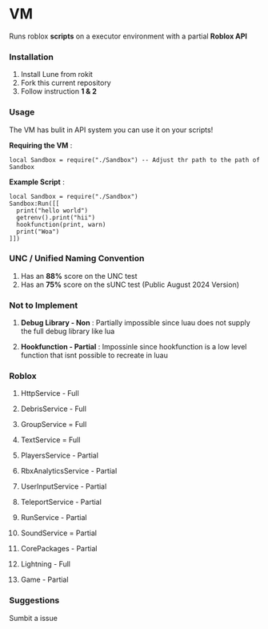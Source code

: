 
# VM
Runs roblox **scripts** on a executor environment with a partial **Roblox API**

### Installation
1. Install Lune from rokit
2. Fork this current repository
3. Follow instruction **1 & 2**

### Usage
The VM has bulit in API system you can use it on your scripts!

**Requiring the VM** :
```luau
local Sandbox = require("./Sandbox") -- Adjust thr path to the path of Sandbox
```

**Example Script** :
```luau
local Sandbox = require("./Sandbox")
Sandbox:Run([[
  print("hello world")
  getrenv().print("hii")
  hookfunction(print, warn)
  print("Woa")
]])
```

### UNC / Unified Naming Convention
1. Has an **88%** score on the UNC test
2. Has an **75%** score on the sUNC test (Public August 2024 Version)

### Not to Implement
1. **Debug Library - Non** :
Partially impossible since luau does not supply the full debug library like lua

2. **Hookfunction - Partial** : 
Impossinle since hookfunction is a low level function that isnt possible to recreate in luau

### Roblox 

1. HttpService - Full
2. DebrisService - Full
3. GroupService = Full
4. TextService = Full
5. PlayersService - Partial
6. RbxAnalyticsService - Partial
7. UserInputService - Partial
8. TeleportService - Partial
9. RunService - Partial
10. SoundService = Partial

1. CorePackages - Partial
2. Lightning - Full
3. Game - Partial

### Suggestions
Sumbit a issue